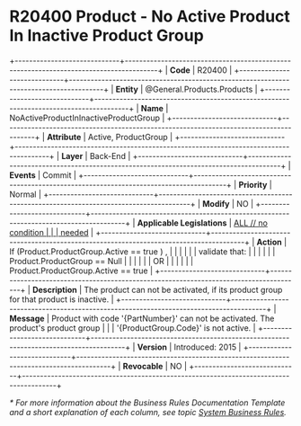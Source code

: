 ﻿---
erp.type: business-rule
erp.entity: General.Products.Products
---

# R20400 Product - No Active Product In Inactive Product Group
+-----------------------------+---------------------------------------------------------------------------------------+
| **Code**                    | R20400                                                                                |
+-----------------------------+---------------------------------------------------------------------------------------+
| **Entity**                  | @General.Products.Products                                                                               |
+-----------------------------+---------------------------------------------------------------------------------------+
| **Name**                    | NoActiveProductInInactiveProductGroup                                                 |
+-----------------------------+---------------------------------------------------------------------------------------+
| **Attribute**               | Active, ProductGroup                                                                  |
+-----------------------------+---------------------------------------------------------------------------------------+
| **Layer**                   | Back-End                                                                              |
+-----------------------------+---------------------------------------------------------------------------------------+
| **Events**                  | Commit                                                                                |
+-----------------------------+---------------------------------------------------------------------------------------+
| **Priority**                | Normal                                                                                |
+-----------------------------+---------------------------------------------------------------------------------------+
| **Modify**                  | NO                                                                                    |
+-----------------------------+---------------------------------------------------------------------------------------+
| **Applicable Legislations** | [ALL // no condition                                                                  |
|                             | needed](https://confluence.erp.net/display/techdoc/Country+Specific+Functionality)    |
+-----------------------------+---------------------------------------------------------------------------------------+
| **Action**                  | If (Product.ProductGroup.Active == true ) ,                                           |
|                             |                                                                                       |
|                             | validate that:                                                                        |
|                             |                                                                                       |
|                             | Product.ProductGroup == Null                                                          |
|                             |                                                                                       |
|                             | OR                                                                                    |
|                             |                                                                                       |
|                             | Product.ProductGroup.Active == true                                                   |
+-----------------------------+---------------------------------------------------------------------------------------+
| **Description**             | The product can not be activated, if its product group for that product is inactive.  |
+-----------------------------+---------------------------------------------------------------------------------------+
| **Message**                 | Product with code \'{PartNumber}\' can not be activated. The product\'s product group |
|                             | \'{ProductGroup.Code}\' is not active.                                                |
+-----------------------------+---------------------------------------------------------------------------------------+
| **Version**                 | Introduced: 2015                                                                      |
+-----------------------------+---------------------------------------------------------------------------------------+
| **Revocable**               | NO                                                                                    |
+-----------------------------+---------------------------------------------------------------------------------------+

*\* For more information about the Business Rules Documentation Template and a short explanation of each column, see
topic [System Business Rules](../templates/template-description-system-business-rules.md).*

  

  
